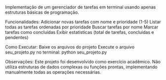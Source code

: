 Implementação de um gerenciador de tarefas em terminal usando apenas estruturas básicas de programação.
  
Funcionalidades:
Adicionar novas tarefas com nome e prioridade (1-5)
Listar todas as tarefas ordenadas por prioridade
Buscar tarefas por nome
Marcar tarefas como concluídas
Exibir estatísticas (total de tarefas, concluídas e pendentes)

Como Executar:
Baixe os arquivos do projeto
Execute o arquivo seu_projeto.py no terminal: python seu_projeto.py


Observações:
Este projeto foi desenvolvido como exercício acadêmico. Não utiliza estruturas de dados complexas ou funções prontas, implementando manualmente todas as operações necessárias.

